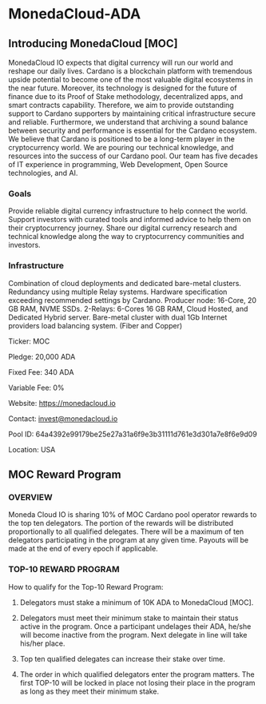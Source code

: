 # MonedaCloud-ADA

## Introducing MonedaCloud [MOC]

MonedaCloud IO expects that digital currency will run our world and reshape our daily lives. Cardano is a blockchain platform with tremendous upside potential to become one of the most valuable digital ecosystems in the near future. Moreover, its technology is designed for the future of finance due to its Proof of Stake methodology, decentralized apps, and smart contracts capability. Therefore, we aim to provide outstanding support to Cardano supporters by maintaining critical infrastructure secure and reliable. Furthermore, we understand that archiving a sound balance between security and performance is essential for the Cardano ecosystem. We believe that Cardano is positioned to be a long-term player in the cryptocurrency world. We are pouring our technical knowledge, and resources into the success of our Cardano pool.
Our team has five decades of IT experience in programming, Web Development, Open Source technologies, and AI.

### Goals
Provide reliable digital currency infrastructure to help connect the world.
Support investors with curated tools and informed advice to help them on their cryptocurrency journey.
Share our digital currency research and technical knowledge along the way to cryptocurrency communities and investors.

### Infrastructure
Combination of cloud deployments and dedicated bare-metal clusters.
Redundancy using multiple Relay systems.
Hardware specification exceeding recommended settings by Cardano.
Producer node: 16-Core, 20 GB RAM, NVME SSDs.
2-Relays: 6-Cores 16 GB RAM, Cloud Hosted, and Dedicated Hybrid server.
Bare-metal cluster with dual 1Gb Internet providers load balancing system. (Fiber and Copper)


Ticker: MOC

Pledge: 20,000 ADA

Fixed Fee: 340 ADA

Variable Fee: 0%

Website: https://monedacloud.io

Contact: invest@monedacloud.io

Pool ID: 64a4392e99179be25e27a31a6f9e3b31111d761e3d301a7e8f6e9d09

Location: USA


## MOC Reward Program


### OVERVIEW

Moneda Cloud IO is sharing 10% of MOC Cardano pool operator rewards to the top ten delegators. The portion of the rewards will be distributed proportionally to all qualified delegates. There will be a maximum of ten delegators participating in the program at any given time. Payouts will be made at the end of every epoch if applicable.

### TOP-10 REWARD PROGRAM

How to qualify for the Top-10 Reward Program:

1. Delegators must stake a minimum of 10K ADA to MonedaCloud [MOC].

2. Delegators must meet their minimum stake to maintain their status active in the program. Once a participant undelages their ADA, he/she will become inactive from the program. Next delegate in line will take his/her place.

3. Top ten qualified delegates can increase their stake over time.

4. The order in which qualified delegators enter the program matters. The first TOP-10 will be locked in place not losing their place in the program as long as they meet their minimum stake.

